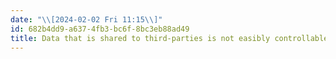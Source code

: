 ```yaml
---
date: "\\[2024-02-02 Fri 11:15\\]"
id: 682b4dd9-a637-4fb3-bc6f-8bc3eb88ad49
title: Data that is shared to third-parties is not easibly controllable
---
```


